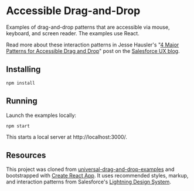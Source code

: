 # Accessible Drag-and-Drop

Examples of drag-and-drop patterns that are accessible via mouse, keyboard, and screen reader. The examples use React.

Read more about these interaction patterns in Jesse Hausler's "[4 Major Patterns for Accessible Drag and Drop](https://medium.com/salesforce-ux/4-major-patterns-for-accessible-drag-and-drop-1d43f64ebf09)" post on the [Salesforce UX blog](https://medium.com/salesforce-ux).

## Installing

```
npm install
```

## Running

Launch the examples locally:

```
npm start
```

This starts a local server at http://localhost:3000/.

## Resources
This project was cloned from [universal-drag-and-drop-examples](https://github.com/SiTaggart/universal-drag-and-drop-examples) and bootstrapped with [Create React App](https://github.com/facebookincubator/create-react-app). It uses recommended styles, markup, and interaction patterns from Salesforce's [Lightning Design System](https://www.lightningdesignsystem.com/).
